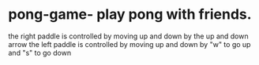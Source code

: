 # pong-game- play pong with friends.
the right paddle is controlled by moving up and down by the up and down arrow 
the left paddle is controlled by moving up and down by "w" to go up and "s" to go down 
